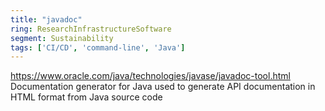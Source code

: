 ```yaml
---
title: "javadoc"
ring: ResearchInfrastructureSoftware
segment: Sustainability
tags: ['CI/CD', 'command-line', 'Java']
---
```

https://www.oracle.com/java/technologies/javase/javadoc-tool.html
Documentation generator for Java used to generate API documentation in HTML format from Java source code
